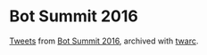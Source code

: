 # Bot Summit 2016

[Tweets](https://hugovk.github.io/botsummit/2016/) from [Bot Summit 2016](http://tinysubversions.com/botsummit/2016/), archived with [twarc](https://github.com/edsu/twarc).

